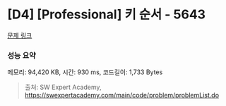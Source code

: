 # [D4] [Professional] 키 순서 - 5643 

[문제 링크](https://swexpertacademy.com/main/code/problem/problemDetail.do?contestProbId=AWXQsLWKd5cDFAUo) 

### 성능 요약

메모리: 94,420 KB, 시간: 930 ms, 코드길이: 1,733 Bytes



> 출처: SW Expert Academy, https://swexpertacademy.com/main/code/problem/problemList.do